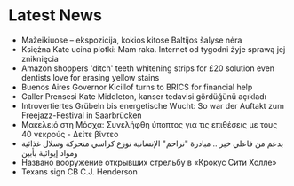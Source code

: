 # Latest News
-  Mažeikiuose – ekspozicija, kokios kitose Baltijos šalyse nėra
-  Księżna Kate ucina plotki: Mam raka. Internet od tygodni żyje sprawą jej zniknięcia
-  Amazon shoppers 'ditch' teeth whitening strips for £20 solution even dentists love for erasing yellow stains
-  Buenos Aires Governor Kicillof turns to BRICS for financial help
-  Galler Prensesi Kate Middleton, kanser tedavisi gördüğünü açıkladı
-  Introvertiertes Grübeln bis energetische Wucht: So war der Auftakt zum Freejazz-Festival in Saarbrücken
-  Μακελειό στη Μόσχα: Συνελήφθη ύποπτος για τις επιθέσεις με τους 40 νεκρούς - Δείτε βίντεο
-  بدعم من فاعلي خير .. مبادرة "تراحم" الإنسانية توزع كراسي متحركة وسلال غذائية ومواد إيوائية بأبين
-  Названо вооружение открывших стрельбу в «Крокус Сити Холле»
-  Texans sign CB C.J. Henderson

